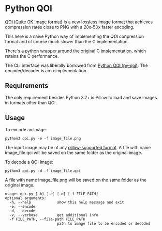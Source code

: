 # Python QOI
[QOI (Quite OK Image format)](https://github.com/phoboslab/qoi) is a new lossless image format that achieves compression rates close to PNG with a 20x-50x faster encoding.

This here is a naive Python way of implementing the QOI conpression format and of course much slower than the C implementation. 

There's a [python wrapper](https://github.com/kodonnell/qoi) around the original C implementation, which retains the C performance.

The CLI interface was liberally borrowed from [Python QOI (py-qoi)](https://github.com/mathpn/py-qoi). The encoder/decoder is an reimplementation. 

## Requirements

The only requirement besides Python 3.7+ is Pillow to load and save images in formats other than QOI.

## Usage

To encode an image:

    python3 qoi.py -e -f image_file.png

The input image may be of any [pillow-supported format](https://pillow.readthedocs.io/en/stable/handbook/image-file-formats.html).
A file with name image_file.qoi will be saved on the same folder as the original image.

To decode a QOI image:

    python3 qoi.py -d -f image_file.qoi

A file with name image_file.png will be saved on the same folder as the original image.


    usage: qoi.py [-h] [-e] [-d] [-f FILE_PATH]
    optional arguments:
      -h, --help            show this help message and exit
      -e, --encode
      -d, --decode
      -v, --verbose         get additional info
      -f FILE_PATH, --file-path FILE_PATH
                            path to image file to be encoded or decoded
